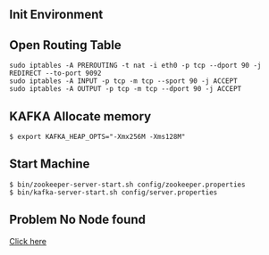 ## Init Environment

## Open Routing Table
```
sudo iptables -A PREROUTING -t nat -i eth0 -p tcp --dport 90 -j REDIRECT --to-port 9092
sudo iptables -A INPUT -p tcp -m tcp --sport 90 -j ACCEPT
sudo iptables -A OUTPUT -p tcp -m tcp --dport 90 -j ACCEPT
```

## KAFKA Allocate memory
```
$ export KAFKA_HEAP_OPTS="-Xmx256M -Xms128M"
```

## Start Machine
```
$ bin/zookeeper-server-start.sh config/zookeeper.properties
$ bin/kafka-server-start.sh config/server.properties
```

## Problem No Node found
[Click here](https://github.com/dpkp/kafka-python/issues/938)
